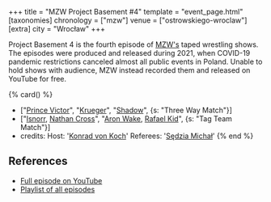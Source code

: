 +++
title = "MZW Project Basement #4"
template = "event_page.html"
[taxonomies]
chronology = ["mzw"]
venue = ["ostrowskiego-wroclaw"]
[extra]
city = "Wrocław"
+++

Project Basement 4 is the fourth episode of [MZW's](@/o/mzw.md) taped wrestling shows. The episodes were produced and released during 2021, when COVID-19 pandemic restrictions canceled almost all public events in Poland. Unable to hold shows with audience, MZW instead recorded them and released on YouTube for free.

{% card() %}
- ["[Prince Victor](@/w/vic-golden.md)", "[Krueger](@/w/olgierd.md)", "[Shadow](@/w/shadow.md)",
  {s: "Three Way Match"}]
- ["[Isnorr](@/w/isnorr.md), [Nathan Cross](@/w/gabriel-queen.md)", "[Aron Wake](@/w/aron-wake.md),
    [Rafael Kid](@/w/rafael-kid.md)", {s: "Tag Team Match"}]
- credits:
    Host: '[Konrad von Koch](@/w/konrad-von-koch.md)'
    Referees: '[Sędzia Michał](@/w/sedzia-michal.md)'
{% end %}

## References

* [Full episode on YouTube](https://youtu.be/5IBmj08K8SE)
* [Playlist of all episodes](https://www.youtube.com/playlist?list=PL9jkhNR2Sx8gOYpibA7twIBHV7w3iyLB2)
